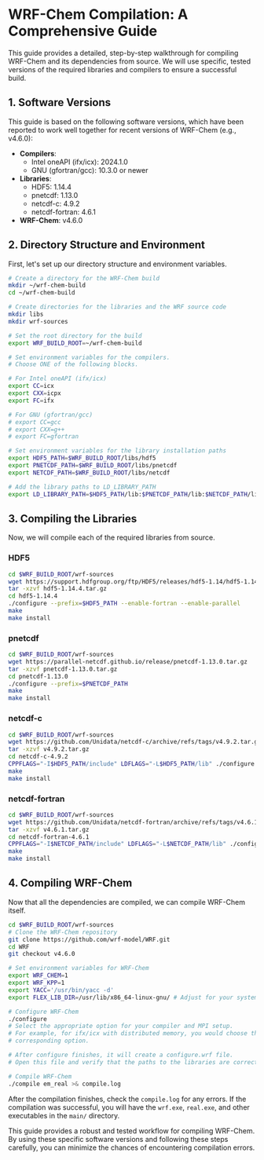 # WRF-Chem Compilation: A Comprehensive Guide

This guide provides a detailed, step-by-step walkthrough for compiling WRF-Chem and its dependencies from source. We will use specific, tested versions of the required libraries and compilers to ensure a successful build.

## 1. Software Versions

This guide is based on the following software versions, which have been reported to work well together for recent versions of WRF-Chem (e.g., v4.6.0):

-   **Compilers**:
    -   Intel oneAPI (ifx/icx): 2024.1.0
    -   GNU (gfortran/gcc): 10.3.0 or newer
-   **Libraries**:
    -   HDF5: 1.14.4
    -   pnetcdf: 1.13.0
    -   netcdf-c: 4.9.2
    -   netcdf-fortran: 4.6.1
-   **WRF-Chem**: v4.6.0

## 2. Directory Structure and Environment

First, let's set up our directory structure and environment variables.

```bash
# Create a directory for the WRF-Chem build
mkdir ~/wrf-chem-build
cd ~/wrf-chem-build

# Create directories for the libraries and the WRF source code
mkdir libs
mkdir wrf-sources

# Set the root directory for the build
export WRF_BUILD_ROOT=~/wrf-chem-build

# Set environment variables for the compilers.
# Choose ONE of the following blocks.

# For Intel oneAPI (ifx/icx)
export CC=icx
export CXX=icpx
export FC=ifx

# For GNU (gfortran/gcc)
# export CC=gcc
# export CXX=g++
# export FC=gfortran

# Set environment variables for the library installation paths
export HDF5_PATH=$WRF_BUILD_ROOT/libs/hdf5
export PNETCDF_PATH=$WRF_BUILD_ROOT/libs/pnetcdf
export NETCDF_PATH=$WRF_BUILD_ROOT/libs/netcdf

# Add the library paths to LD_LIBRARY_PATH
export LD_LIBRARY_PATH=$HDF5_PATH/lib:$PNETCDF_PATH/lib:$NETCDF_PATH/lib:$LD_LIBRARY_PATH
```

## 3. Compiling the Libraries

Now, we will compile each of the required libraries from source.

### HDF5

```bash
cd $WRF_BUILD_ROOT/wrf-sources
wget https://support.hdfgroup.org/ftp/HDF5/releases/hdf5-1.14/hdf5-1.14.4/src/hdf5-1.14.4.tar.gz
tar -xzvf hdf5-1.14.4.tar.gz
cd hdf5-1.14.4
./configure --prefix=$HDF5_PATH --enable-fortran --enable-parallel
make
make install
```

### pnetcdf

```bash
cd $WRF_BUILD_ROOT/wrf-sources
wget https://parallel-netcdf.github.io/release/pnetcdf-1.13.0.tar.gz
tar -xzvf pnetcdf-1.13.0.tar.gz
cd pnetcdf-1.13.0
./configure --prefix=$PNETCDF_PATH
make
make install
```

### netcdf-c

```bash
cd $WRF_BUILD_ROOT/wrf-sources
wget https://github.com/Unidata/netcdf-c/archive/refs/tags/v4.9.2.tar.gz
tar -xzvf v4.9.2.tar.gz
cd netcdf-c-4.9.2
CPPFLAGS="-I$HDF5_PATH/include" LDFLAGS="-L$HDF5_PATH/lib" ./configure --prefix=$NETCDF_PATH --enable-netcdf-4 --enable-parallel-tests --disable-dap
make
make install
```

### netcdf-fortran

```bash
cd $WRF_BUILD_ROOT/wrf-sources
wget https://github.com/Unidata/netcdf-fortran/archive/refs/tags/v4.6.1.tar.gz
tar -xzvf v4.6.1.tar.gz
cd netcdf-fortran-4.6.1
CPPFLAGS="-I$NETCDF_PATH/include" LDFLAGS="-L$NETCDF_PATH/lib" ./configure --prefix=$NETCDF_PATH
make
make install
```

## 4. Compiling WRF-Chem

Now that all the dependencies are compiled, we can compile WRF-Chem itself.

```bash
cd $WRF_BUILD_ROOT/wrf-sources
# Clone the WRF-Chem repository
git clone https://github.com/wrf-model/WRF.git
cd WRF
git checkout v4.6.0

# Set environment variables for WRF-Chem
export WRF_CHEM=1
export WRF_KPP=1
export YACC='/usr/bin/yacc -d'
export FLEX_LIB_DIR=/usr/lib/x86_64-linux-gnu/ # Adjust for your system

# Configure WRF-Chem
./configure
# Select the appropriate option for your compiler and MPI setup.
# For example, for ifx/icx with distributed memory, you would choose the
# corresponding option.

# After configure finishes, it will create a configure.wrf file.
# Open this file and verify that the paths to the libraries are correct.

# Compile WRF-Chem
./compile em_real >& compile.log
```

After the compilation finishes, check the `compile.log` for any errors. If the compilation was successful, you will have the `wrf.exe`, `real.exe`, and other executables in the `main/` directory.

This guide provides a robust and tested workflow for compiling WRF-Chem. By using these specific software versions and following these steps carefully, you can minimize the chances of encountering compilation errors.
